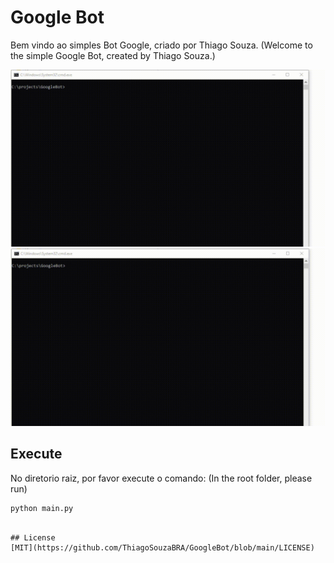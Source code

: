 # Google Bot

Bem vindo ao simples Bot Google, criado por Thiago Souza.
(Welcome to the simple Google Bot, created by Thiago Souza.)

<img src="./foto.gif"/>

<img src="./texto.gif"/>

## Execute

No diretorio raiz, por favor execute o comando:
(In the root folder, please run)

```bash
python main.py
```
```

## License
[MIT](https://github.com/ThiagoSouzaBRA/GoogleBot/blob/main/LICENSE)
